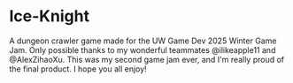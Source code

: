 # Ice-Knight
 A dungeon crawler game made for the UW Game Dev 2025 Winter Game Jam. Only possible thanks to my wonderful teammates @ilikeapple11 and @AlexZihaoXu. This was my second game jam ever, and I'm really proud of the final product. I hope you all enjoy!
